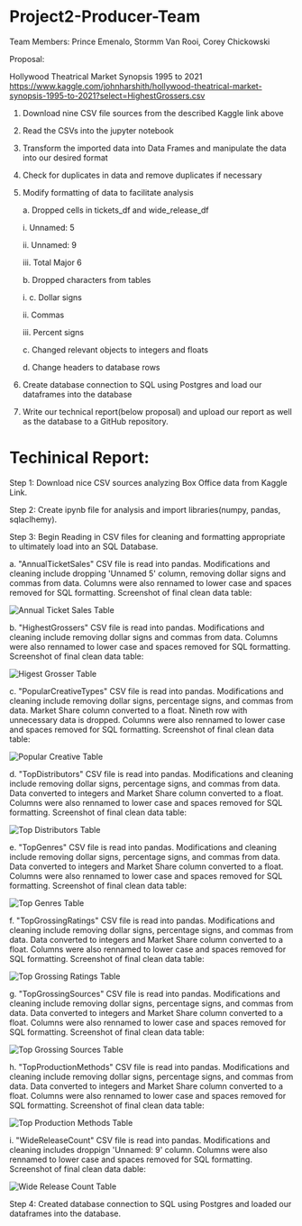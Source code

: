 # Project2-Producer-Team

Team Members:
Prince Emenalo, Stormm Van Rooi, Corey Chickowski

Proposal:

Hollywood Theatrical Market Synopsis 1995 to 2021
https://www.kaggle.com/johnharshith/hollywood-theatrical-market-synopsis-1995-to-2021?select=HighestGrossers.csv

1. Download nine CSV file sources from the described Kaggle link above

2. Read the CSVs into the jupyter notebook 

3. Transform the imported data into Data Frames and manipulate the data into our desired format

4. Check for duplicates in data and remove duplicates if necessary

5. Modify formatting of data to facilitate analysis
   
   a. Dropped cells in tickets_df and wide_release_df
      
      i. Unnamed: 5
     
     ii. Unnamed: 9
     
    iii. Total Major 6
   
   b. Dropped characters from tables
        
      i. c. Dollar signs
       
     ii. Commas
      
    iii. Percent signs
    
   c. Changed relevant objects to integers and floats
   
   d. Change headers to database rows

6. Create database connection to SQL using Postgres and load our dataframes into the database

7. Write our technical report(below proposal) and upload our report as well as the database to a GitHub repository.

# Techinical Report:

Step 1: Download nice CSV sources analyzing Box Office data from Kaggle Link.

Step 2: Create ipynb file for analysis and import libraries(numpy, pandas, sqlaclhemy).

Step 3: Begin Reading in CSV files for cleaning and formatting appropriate to ultimately load into an SQL Database.

   a. "AnnualTicketSales" CSV file is read into pandas. Modifications and cleaning include dropping 'Unnamed 5' column, removing dollar signs and commas from data. Columns were also rennamed to lower case and spaces removed for SQL formatting.
   Screenshot of final clean data table:

![Annual Ticket Sales Table](https://github.com/cchickowski/Project2-Producer-Team/blob/main/Images/Annual-Ticket-Sales.png)

   b. "HighestGrossers" CSV file is read into pandas. Modifications and cleaning include removing dollar signs and commas from data. Columns were also rennamed to lower case and spaces removed for SQL formatting. 
   Screenshot of final clean data table: 

![Higest Grosser Table](https://github.com/cchickowski/Project2-Producer-Team/blob/main/Images/Highest-Grossing.png)

   c. "PopularCreativeTypes" CSV file is read into pandas. Modifications and cleaning include removing dollar signs, percentage signs, and commas from data. Market Share column converted to a float. Nineth row with unnecessary data is dropped. Columns were also rennamed to lower case and spaces removed for SQL formatting. 
   Screenshot of final clean data table:

![Popular Creative Table](https://github.com/cchickowski/Project2-Producer-Team/blob/main/Images/Popular-Creative-Types.png)

   d. "TopDistributors" CSV file is read into pandas. Modifications and cleaning include removing dollar signs, percentage signs, and commas from data. Data converted to integers and Market Share column converted to a float. Columns were also rennamed to lower case and spaces removed for SQL formatting. 
   Screenshot of final clean data table:

![Top Distributors Table](https://github.com/cchickowski/Project2-Producer-Team/blob/main/Images/Top-Distributors.png)

   e. "TopGenres" CSV file is read into pandas. Modifications and cleaning include removing dollar signs, percentage signs, and commas from data. Data converted to integers and Market Share column converted to a float. Columns were also rennamed to lower case and spaces removed for SQL formatting. 
   Screenshot of final clean data table:

![Top Genres Table](https://github.com/cchickowski/Project2-Producer-Team/blob/main/Images/Top-Genres.png)

   f. "TopGrossingRatings" CSV file is read into pandas. Modifications and cleaning include removing dollar signs, percentage signs, and commas from data. Data converted to integers and Market Share column converted to a float. Columns were also rennamed to lower case and spaces removed for SQL formatting. 
   Screenshot of final clean data table:

![Top Grossing Ratings Table](https://github.com/cchickowski/Project2-Producer-Team/blob/main/Images/Top-Gross-Ratings.png)

   g. "TopGrossingSources" CSV file is read into pandas. Modifications and cleaning include removing dollar signs, percentage signs, and commas from data. Data converted to integers and Market Share column converted to a float. Columns were also rennamed to lower case and spaces removed for SQL formatting. 
   Screenshot of final clean data table:

![Top Grossing Sources Table](https://github.com/cchickowski/Project2-Producer-Team/blob/main/Images/Top-Gross-Sources.png)

  h. "TopProductionMethods" CSV file is read into pandas. Modifications and cleaning include removing dollar signs, percentage signs, and commas from data. Data converted to integers and Market Share column converted to a float. Columns were also rennamed to lower case and spaces removed for SQL formatting. 
   Screenshot of final clean data table:

![Top Production Methods Table](https://github.com/cchickowski/Project2-Producer-Team/blob/main/Images/Top-Production-Methods.png)

   i. "WideReleaseCount" CSV file is read into pandas. Modifications and cleaning includes droppign 'Unnamed: 9' column. Columns were also rennamed to lower case and spaces removed for SQL formatting. Screenshot of final clean data dable: 

![Wide Release Count Table](https://github.com/cchickowski/Project2-Producer-Team/blob/main/Images/Wide-Release-Count.png)

Step 4: Created database connection to SQL using Postgres and loaded our dataframes into the database.
